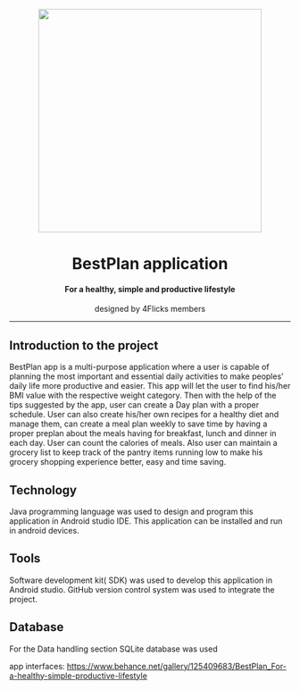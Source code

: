 <p align="center" > <img src="https://image.freepik.com/free-vector/people-eating-healthy-exercising-regularly_53876-64671.jpg" width="400"></p>
<h1 align="center"> BestPlan application</h1>

<h4 align="center"> For a healthy, simple and productive lifestyle</h4>
<p align="center">designed by 4Flicks members</p>

<hr/>

## Introduction to the project 
BestPlan app is a multi-purpose application where a user is capable of planning the most important and 
essential daily activities to make peoples’ daily life more productive and easier. This app will let the user 
to find his/her BMI value with the respective weight category. Then with the help of the tips suggested 
by the app, user can create a Day plan with a proper schedule. User can also create his/her own recipes 
for a healthy diet and manage them, can create a meal plan weekly to save time by having a proper 
preplan about the meals having for breakfast, lunch and dinner in each day. User can count the calories 
of meals. Also user can maintain a grocery list to keep track of the pantry items running low to make his 
grocery shopping experience better, easy and time saving.
## Technology
Java programming language was used to design and program this application in Android studio IDE. This 
application can be installed and run in android devices.
## Tools 
Software development kit( SDK) was used to develop this application in Android studio. GitHub version 
control system was used to integrate the project.
## Database
For the Data handling section SQLite database was used

app interfaces: https://www.behance.net/gallery/125409683/BestPlan_For-a-healthy-simple-productive-lifestyle 
